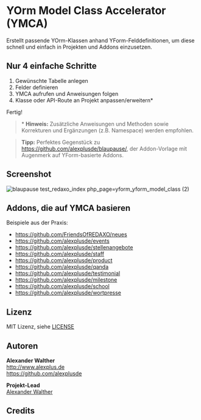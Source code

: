# YOrm Model Class Accelerator (YMCA)

Erstellt passende YOrm-Klassen anhand YForm-Felddefinitionen, um diese schnell und einfach in Projekten und Addons einzusetzen.

## Nur 4 einfache Schritte

1. Gewünschte Tabelle anlegen
2. Felder definieren
3. YMCA aufrufen und Anweisungen folgen
4. Klasse oder API-Route an Projekt anpassen/erweitern\*

Fertig!

> \* **Hinweis:** Zusätzliche Anweisungen und Methoden sowie Korrekturen und Ergänzungen (z.B. Namespace) werden empfohlen.

> **Tipp:** Perfektes Gegenstück zu <https://github.com/alexplusde/blaupause/>, der Addon-Vorlage mit Augenmerk auf YForm-basierte Addons.

## Screenshot

![blaupause test_redaxo_index php_page=yform_yform_model_class (2)](https://github.com/alexplusde/ymca/assets/3855487/36a6aad8-74b0-44c3-9256-b9ad381055bd)

## Addons, die auf YMCA basieren

Beispiele aus der Praxis:

* https://github.com/FriendsOfREDAXO/neues
* https://github.com/alexplusde/events
* https://github.com/alexplusde/stellenangebote
* https://github.com/alexplusde/staff
* https://github.com/alexplusde/product
* https://github.com/alexplusde/qanda
* https://github.com/alexplusde/testimonial
* https://github.com/alexplusde/milestone
* https://github.com/alexplusde/school
* https://github.com/alexplusde/wortpresse

## Lizenz

MIT Lizenz, siehe [LICENSE](https://github.com/alexplusde/stellenangebote/blob/master/LICENSE)

## Autoren

**Alexander Walther**  
http://www.alexplus.de  
https://github.com/alexplusde  

**Projekt-Lead**  
[Alexander Walther](https://github.com/alexplusde)

## Credits
